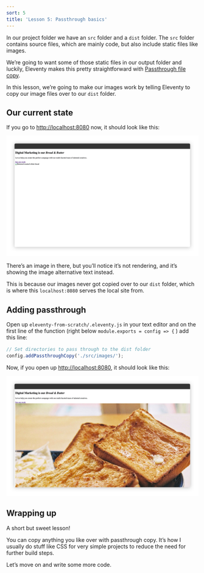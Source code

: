 ```yaml
---
sort: 5
title: 'Lesson 5: Passthrough basics'
---
```


In our project folder we have an `src` folder and a `dist` folder. The `src` folder contains source files, which are mainly code, but also include static files like images.

We’re going to want some of those static files in our output folder and luckily, Eleventy makes this pretty straightforward with [Passthrough file copy](https://www.11ty.dev/docs/copy/).

In this lesson, we’re going to make our images work by telling Eleventy to copy our image files over to our `dist` folder.

## Our current state

If you go to <http://localhost:8080> now, it should look like this:

![Some structured HTML content with a broken image that reveals the alt text](/images/ss-passthrough-without-image.jpg)

There’s an image in there, but you’ll notice it’s not rendering, and it’s showing the image alternative text instead.

This is because our images never got copied over to our `dist` folder, which is where this `localhost:8080` serves the local site from.

## Adding passthrough

Open up `eleventy-from-scratch/.eleventy.js` in your text editor and on the first line of the function (right below `module.exports = config => {` ) add this line:

```js
// Set directories to pass through to the dist folder
config.addPassthroughCopy('./src/images/');
```

Now, if you open up <http://localhost:8080>, it should look like this:

![The same homepage with an image of toast that’s now successfully loaded](/images/ss-passthrough-with-image.jpg)

## Wrapping up

A short but sweet lesson!

You can copy anything you like over with passthrough copy. It’s how I usually do stuff like CSS for very simple projects to reduce the need for further build steps.

Let’s move on and write some more code.
